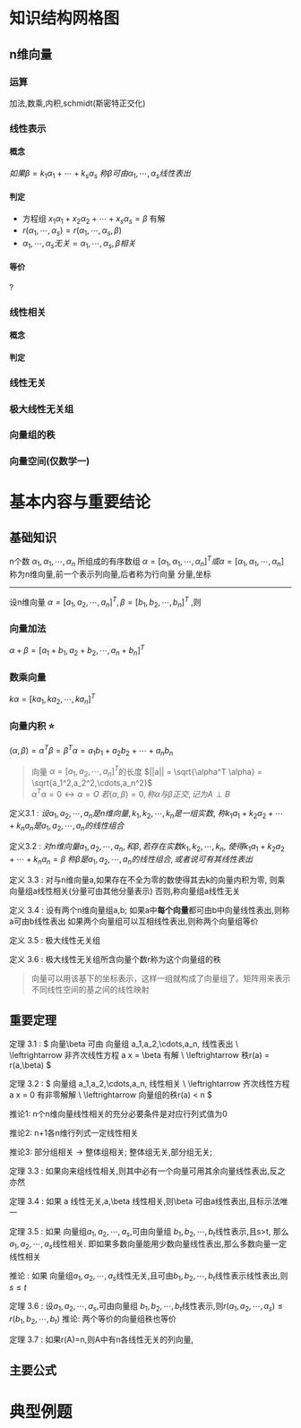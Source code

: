 # 知识结构网格图
## n维向量
### 运算
加法,数乘,内积,schmidt(斯密特正交化)
### 线性表示
#### 概念
$如果\beta = k_1 \alpha_1+\cdots+k_s \alpha_s$ 
$称\beta 可由\alpha_1,\cdots, \alpha_s 线性表出$ 
#### 判定
- 方程组 $x_1 \alpha_1+x_2 \alpha_2+\cdots+x_s \alpha_s = \beta$  有解
- $r(\alpha_1,\cdots,\alpha_s) = r(\alpha_1,\cdots,\alpha_s,\beta)$ 
- $\alpha_1,\cdots,\alpha_s无关 = \alpha_1,\cdots,\alpha_s,\beta 相关$ 
#### 等价
?
### 线性相关
#### 概念
#### 判定
### 线性无关
### 极大线性无关组
### 向量组的秩
### 向量空间(仅数学一)


# 基本内容与重要结论
## 基础知识
n个数 $\alpha_1,\alpha_1,\cdots,\alpha_n$ 所组成的有序数组
$\alpha = [\alpha_1,\alpha_1,\cdots,\alpha_n]^T或\alpha = [\alpha_1,\alpha_1,\cdots,\alpha_n]$ 
称为n维向量,前一个表示列向量,后者称为行向量
分量,坐标

---
设n维向量 $\alpha =[ a_1,a_2,\cdots,a_n]^T,\beta = [ b_1,b_2,\cdots,b_n]^T$ ,则
### 向量加法
$\alpha+\beta = [a_1+b_1,a_2+b_2,\cdots,a_n+b_n]^T$ 
### 数乘向量
$k \alpha = [ k a_1,k a_2,\cdots,k a_n]^T$ 

### 向量内积 :star:
$(\alpha,\beta) =\alpha^T \beta = \beta^T \alpha = a_1 b_1+a_2 b_2+\cdots+a_n b_n$ 
> 向量 $\alpha = [ a_1,a_2,\cdots,a_n]^T$的长度 $||a|| = \sqrt{\alpha^T \alpha} = \sqrt{a_1^2,a_2^2,\cdots,a_n^2}$  
> $\alpha^T \alpha = 0 \leftrightarrow \alpha=O$ 
> $若(\alpha,\beta) = 0,称\alpha 与 \beta 正交,记为A \perp B$ 

定义3.1 : 
$设 a_1,a_2,\cdots,a_n 是n维向量, k_1,k_2,\cdots,k_n 是一组实数,$
$称 k_1 a_1+k_2 a_2+\cdots+k_n a_n 是 a_1,a_2,\cdots,a_n 的线性组合$ 

定义3.2 : 
$对n维向量 a_1,a_2,\cdots,a_n,和\beta ,若存在实数 k_1,k_2,\cdots,k_n,$
$使得 k_1 a_1+k_2 a_2+\cdots+k_n a_n =\beta$ 
$称 \beta 是 a_1,a_2,\cdots,a_n 的线性组合,或者说可有其线性表出$ 

定义 3.3 :
对与n维向量a,如果存在不全为零的数使得其去k的向量内积为零,
则乘向量组a线性相关(分量可由其他分量表示)
否则,称向量组a线性无关

定义 3.4 : 
设有两个n维向量组a,b;
如果a中**每个向量**都可由b中向量线性表出,则称a可由b线性表出
如果两个向量组可以互相线性表出,则称两个向量组等价

定义 3.5 :
极大线性无关组 

定义 3.6 :
极大线性无关组所含向量个数r称为这个向量组的秩

> 向量可以用该基下的坐标表示，这样一组就构成了向量组了。矩阵用来表示不同线性空间的基之间的线性映射

## 重要定理
定理 3.1 :
$
向量\beta 可由 向量组 a_1,a_2,\cdots,a_n, 线性表出 \\
\leftrightarrow  非齐次线性方程 a x = \beta 有解 \\
\leftrightarrow 秩r(a) = r(a,\beta)
$ 

定理 3.2 :
$
向量组 a_1,a_2,\cdots,a_n, 线性相关 \\
\leftrightarrow  齐次线性方程 a x = 0 有非零解解 \\
\leftrightarrow 向量组的秩r(a) < n
$ 

推论1: n个n维向量线性相关的充分必要条件是对应行列式值为0

推论2: n+1各n维行列式一定线性相关

推论3:  部分组相关 -> 整体组相关; 整体组无关,部分组无关;

定理 3.3 :
如果向来组线性相关,则其中必有一个向量可用其余向量线性表出,反之亦然

定理 3.4 : 如果 a 线性无关,a,\beta 线性相关,则\beta 可由a线性表出,且标示法唯一

定理 3.5 :
如果 向量组$a_1, a_2,\cdots,a_s$,可由向量组 $b_1, b_2,\cdots,b_t$线性表示,且s>t,
那么$a_1, a_2,\cdots,a_s$线性相关.
即如果多数向量能用少数向量线性表出,那么多数向量一定线性相关

推论 : 如果 向量组$a_1, a_2,\cdots,a_s$线性无关,且可由$b_1, b_2,\cdots,b_t$线性表示线性表出,则 $s \leq t$ 

定理 3.6 : 
设$a_1, a_2,\cdots,a_s$,可由向量组 $b_1, b_2,\cdots,b_t$线性表示,则$r(a_1, a_2,\cdots,a_s) \leq r(b_1, b_2,\cdots,b_t)$
推论: 两个等价的向量组秩也等价

定理 3.7 : 
如果r(A)=n,则A中有n各线性无关的列向量,


## 主要公式
# 典型例题